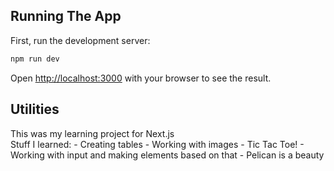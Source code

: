 ## Running The App

First, run the development server:

```bash
npm run dev
```

Open [http://localhost:3000](http://localhost:3000) with your browser to see the result.

## Utilities

This was my learning project for Next.js  
Stuff I learned:
    - Creating tables
    - Working with images
    - Tic Tac Toe!
    - Working with input and making elements based on that
    - Pelican is a beauty
